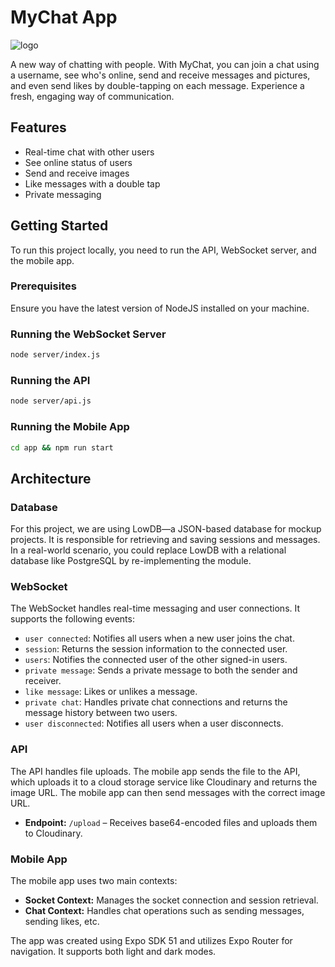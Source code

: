 # MyChat App

![logo](https://github.com/user-attachments/assets/79fb0f6f-c736-4b61-a543-8cd711502878)

A new way of chatting with people. With MyChat, you can join a chat using a username, see who's online, send and receive messages and pictures, and even send likes by double-tapping on each message. Experience a fresh, engaging way of communication.

## Features

- Real-time chat with other users
- See online status of users
- Send and receive images
- Like messages with a double tap
- Private messaging

## Getting Started

To run this project locally, you need to run the API, WebSocket server, and the mobile app.

### Prerequisites

Ensure you have the latest version of NodeJS installed on your machine.

### Running the WebSocket Server

```bash
node server/index.js
```

### Running the API

```bash
node server/api.js
```

### Running the Mobile App

```bash
cd app && npm run start
```

## Architecture

### Database

For this project, we are using LowDB—a JSON-based database for mockup projects. It is responsible for retrieving and saving sessions and messages. In a real-world scenario, you could replace LowDB with a relational database like PostgreSQL by re-implementing the module.

### WebSocket

The WebSocket handles real-time messaging and user connections. It supports the following events:

- `user connected`: Notifies all users when a new user joins the chat.
- `session`: Returns the session information to the connected user.
- `users`: Notifies the connected user of the other signed-in users.
- `private message`: Sends a private message to both the sender and receiver.
- `like message`: Likes or unlikes a message.
- `private chat`: Handles private chat connections and returns the message history between two users.
- `user disconnected`: Notifies all users when a user disconnects.

### API

The API handles file uploads. The mobile app sends the file to the API, which uploads it to a cloud storage service like Cloudinary and returns the image URL. The mobile app can then send messages with the correct image URL.

- **Endpoint:** `/upload` – Receives base64-encoded files and uploads them to Cloudinary.

### Mobile App

The mobile app uses two main contexts:

- **Socket Context:** Manages the socket connection and session retrieval.
- **Chat Context:** Handles chat operations such as sending messages, sending likes, etc.

The app was created using Expo SDK 51 and utilizes Expo Router for navigation. It supports both light and dark modes.
